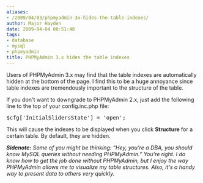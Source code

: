 ```yaml
---
aliases:
- /2009/04/03/phpmyadmin-3x-hides-the-table-indexes/
author: Major Hayden
date: 2009-04-04 00:51:48
tags:
- database
- mysql
- phpmyadmin
title: PHPMyAdmin 3.x hides the table indexes
---
```


Users of PHPMyAdmin 3.x may find that the table indexes are automatically hidden at the bottom of the page. I find this to be a huge annoyance since table indexes are tremendously important to the structure of the table.

If you don't want to downgrade to PHPMyAdmin 2.x, just add the following line to the top of your config.inc.php file:

<pre lang="php">$cfg['InitialSlidersState'] = 'open';</pre>

This will cause the indexes to be displayed when you click **Structure** for a certain table. By default, they are hidden.

_**Sidenote:** Some of you might be thinking: &#8220;Hey, you're a DBA, you should know MySQL queries without needing PHPMyAdmin.&#8221; You're right. I do know how to get the job done without PHPMyAdmin, but I enjoy the way PHPMyAdmin allows me to visualize my table structures. Also, it's a handy way to present data to others very quickly._